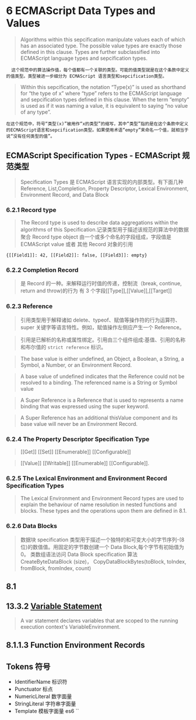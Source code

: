 # 6 ECMAScript Data Types and Values

> Algorithms within this sepcification manipulate values each of which has an associated type. The possible value types are exactly those defined in this clause. Types are further subclassified into ECMAScript language types and sepcification types.

      这个规范中的算法操作值，每个值都有一个关联的类型。可能的值类型就是在这个条款中定义的值类型。类型被进一步细分为 ECMAScript 语言类型和sepcification类型。

> Within this sepcification, the notation “Type(x)” is used as shorthand for “the type of x” where “type” refers to the ECMAScript language and sepcification types defined in this clause. When the term “empty” is used as if it was naming a value, it is equivalent to saying “no value of any type”.

    在这个规范中，符号“类型(x)”被用作“x的类型”的缩写，其中“类型”指的是在这个条款中定义的ECMAScript语言和sepcification类型。如果使用术语“empty”来命名一个值，就相当于说“没有任何类型的值”。

## ECMAScript Specification Types - ECMAScript 规范类型

> Specification Types 是 ECMAScript 语言实现的内部类型。有下面几种 Reference, List,Completion, Property Descriptor, Lexical Environment, Environment Record, and Data Block

### 6.2.1 Record type

> The Record type is used to describe data aggregations within the algorithms of this Specification.记录类型用于描述该规范的算法中的数据聚合
> Record type object 由一个或多个命名的字段组成，字段值是 ECMAScript value 或者 其他 Record 对象的引用

```
{[[Field1]]: 42, [[Field2]]: false, [[Field3]]: empty}
```

### 6.2.2 Completion Record

> 是 Record 的一种。来解释运行时值的传递，控制流（break, continue, return and throw)的行为
> 有 3 个字段[[Type]],[[Value]],[[Target]]

### 6.2.3 Reference

> 引用类型用于解释诸如 delete、typeof、赋值等操作符的行为运算符、super 关键字等语言特性。例如，赋值操作左侧应产生一个 Reference。

> 引用是已解析的名称或属性绑定。引用由三个组件组成:基值、引用的名称和布尔值的 `strict reference` 标识。

> The base value is either undefined, an Object, a Boolean, a String, a Symbol, a Number, or an Environment Record.

> A base value of undefined indicates that the Reference could not be resolved to a binding. The referenced name is a String or Symbol value

> A Super Reference is a Reference that is used to represents a name binding that was expressed using the super keyword.

> A Super Reference has an additional thisValue component and its base value will never be an Environment Record.

### 6.2.4 The Property Descriptor Specification Type

> [[Get]] [[Set]] [[Enumerable]] [[Configurable]]

> [[Value]] [[Writable]] [[Enumerable]] [[Configurable]].

### 6.2.5 The Lexical Environment and Environment Record Specification Types

> The Lexical Environment and Environment Record types are used to explain the behaviour of name resolution in nested functions and blocks. These types and the operations upon them are defined in 8.1.

### 6.2.6 Data Blocks

> 数据块 specification 类型用于描述一个独特的和可变大小的字节序列-(8 位)的数值值。用固定的字节数创建一个 Data Block,每个字节有初始值为 0。
> 类数组语法访问 Data Block
> specification 算法 CreateByteDataBlock (size)， CopyDataBlockBytes(toBlock, toIndex, fromBlock, fromIndex, count)

## 8.1

## 13.3.2 [Variable Statement](http://dmitrysoshnikov.com/ecmascript/es5-chapter-3-2-lexical-environments-ecmascript-implementation/#variable-environment)

> A var statement declares variables that are scoped to the running execution context's VariableEnvironment.

## 8.1.1.3 Function Environment Records

## Tokens 符号

-   IdentifierName 标识符
-   Punctuator 标点
-   NumericLiteral 数字面量
-   StringLiteral 字符串字面量
-   Template 模板字面量 es6 ``
